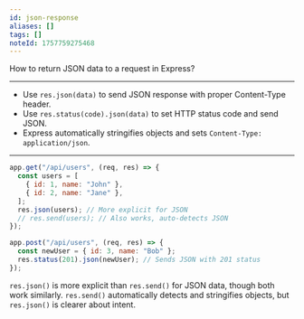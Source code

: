 ```yaml
---
id: json-response
aliases: []
tags: []
noteId: 1757759275468
---
```


How to return JSON data to a request in Express?

---

- Use `res.json(data)` to send JSON response with proper Content-Type header.
- Use `res.status(code).json(data)` to set HTTP status code and send JSON.
- Express automatically stringifies objects and sets `Content-Type: application/json`.

---

```js
app.get("/api/users", (req, res) => {
  const users = [
    { id: 1, name: "John" },
    { id: 2, name: "Jane" },
  ];
  res.json(users); // More explicit for JSON
  // res.send(users); // Also works, auto-detects JSON
});

app.post("/api/users", (req, res) => {
  const newUser = { id: 3, name: "Bob" };
  res.status(201).json(newUser); // Sends JSON with 201 status
});
```

`res.json()` is more explicit than `res.send()` for JSON data, though both work similarly.
`res.send()` automatically detects and stringifies objects, but `res.json()` is clearer about intent.

